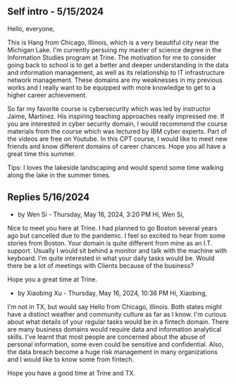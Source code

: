 ## Self intro - 5/15/2024
Hello, everyone,

This is Hang from Chicago, Illinois, which is  a very beautiful city near the Michigan Lake. I'm currently persuing my master of science degree in the Information Studies program at Trine. The motivation for me to consider going back to school is to get a better and deeper understanding in the data and information management, as well as its relationship to IT infrastructure network management. These domains are my weaknesses in my previous works and I really want to be equipped with more knowledge to get to a higher career achievement. 

So far my favorite course is cybersecurity which was led by instructor Jaime, Martinez. His inspiring teaching approaches really impressed me. If you are interested in cyber security domain, I would recommend the course materials from the course which was lectured by IBM cyber experts. Part of the videos are free on Youtube. In this CPT course, I would like to meet new friends and know different domains of career chances. Hope you all have a great time this summer.

Tips: I loves the lakeside landscaping and would spend some time walking along the lake in the summer times.

## Replies 5/16/2024
* by Wen Si - Thursday, May 16, 2024, 3:20 PM
Hi, Wen Si,

Nice to meet you here at Trine. I had planned to go Boston several years ago but cancelled due to the pandemic. I feel so excited to hear from some stories from Boston. Your domain is quite different from mine as an I.T. support. Usually I would sit behind a monitor and talk with the machine with keyboard. I'm quite interested in what your daily tasks would be. Would there be a lot of meetings with Clients because of the business?

Hope you a great time at Trine.

* by Xiaobing Xu - Thursday, May 16, 2024, 10:36 PM
Hi, Xiaobing,

I'm not in TX, but would say Hello from Chicago, illinois. Both states might have a distinct weather and community culture as far as I know. I'm curious about what details of your regular tasks would be in a fintech domain. There are many business domains would require data and information analytical skills. I've learnt that most people are concerned about the abuse of personal information, some even could be sensitive and confidential. Also, the data breach become a huge risk management in many organizations and I would like to know some from fintech.

Hope you have a good time at Trine and TX.